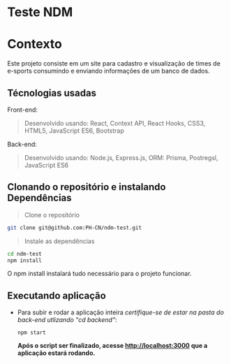 # Teste NDM

# Contexto
Este projeto consiste em um site para cadastro e visualização de times de e-sports consumindo e enviando informações de um banco de dados.

## Técnologias usadas

Front-end:
> Desenvolvido usando: React, Context API, React Hooks, CSS3, HTML5, JavaScript ES6, Bootstrap

Back-end:
> Desenvolvido usando: Node.js, Express.js, ORM: Prisma, Postregsl, JavaScript ES6


## Clonando o repositório e instalando Dependências

> Clone o repositório
```bash
git clone git@github.com:PH-CN/ndm-test.git
``` 

> Instale as dependências
```bash
cd ndm-test
npm install 
``` 
O npm install instalará tudo necessário para o projeto funcionar.

## Executando aplicação

* Para subir e rodar a aplicação inteira *certifique-se de estar na pasta do back-end utlizando "cd backend"*:

  ```
  npm start
  ```
  
  **Após o script ser finalizado, acesse [http://localhost:3000](http://localhost:3000) que a aplicação estará rodando.**
  
